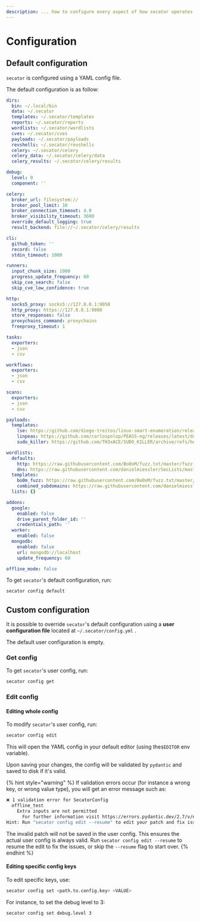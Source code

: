 ```yaml
---
description: ... how to configure every aspect of how secator operates.
---
```


# Configuration

## Default configuration

`secator` is configured using a YAML config file.

The default configuration is as follow:

```yaml
dirs:
  bin: ~/.local/bin
  data: ~/.secator
  templates: ~/.secator/templates
  reports: ~/.secator/reports
  wordlists: ~/.secator/wordlists
  cves: ~/.secator/cves
  payloads: ~/.secator/payloads
  revshells: ~/.secator/revshells
  celery: ~/.secator/celery
  celery_data: ~/.secator/celery/data
  celery_results: ~/.secator/celery/results

debug:
  level: 0
  component: ''

celery:
  broker_url: filesystem://
  broker_pool_limit: 10
  broker_connection_timeout: 4.0
  broker_visibility_timeout: 3600
  override_default_logging: true
  result_backend: file://~/.secator/celery/results

cli:
  github_token: ''
  record: false
  stdin_timeout: 1000

runners:
  input_chunk_size: 1000
  progress_update_frequency: 60
  skip_cve_search: false
  skip_cve_low_confidence: true

http:
  socks5_proxy: socks5://127.0.0.1:9050
  http_proxy: https://127.0.0.1:9080
  store_responses: false
  proxychains_command: proxychains
  freeproxy_timeout: 1

tasks:
  exporters:
  - json
  - csv

workflows:
  exporters:
  - json
  - csv

scans:
  exporters:
  - json
  - csv

payloads:
  templates:
    lse: https://github.com/diego-treitos/linux-smart-enumeration/releases/latest/download/lse.sh
    linpeas: https://github.com/carlospolop/PEASS-ng/releases/latest/download/linpeas.sh
    sudo_killer: https://github.com/TH3xACE/SUDO_KILLER/archive/refs/heads/V3.zip

wordlists:
  defaults:
    http: https://raw.githubusercontent.com/Bo0oM/fuzz.txt/master/fuzz.txt
    dns: https://raw.githubusercontent.com/danielmiessler/SecLists/master/Discovery/DNS/combined_subdomains.txt
  templates:
    bo0m_fuzz: https://raw.githubusercontent.com/Bo0oM/fuzz.txt/master/fuzz.txt
    combined_subdomains: https://raw.githubusercontent.com/danielmiessler/SecLists/master/Discovery/DNS/combined_subdomains.txt
  lists: {}

addons:
  google:
    enabled: false
    drive_parent_folder_id: ''
    credentials_path: ''
  worker:
    enabled: false
  mongodb:
    enabled: false
    url: mongodb://localhost
    update_frequency: 60

offline_mode: false
```

To get `secator`'s default configuration, run:

```bash
secator config default
```

## Custom configuration

It is possible to override `secator`'s default configuration using a **user configuration file** located at `~/.secator/config.yml` .

The default user configuration is empty.

### Get config

To get `secator`'s user config, run:

```bash
secator config get
```

### Edit config

#### Editing whole config

To modify `secator`'s user config, run:

```bash
secator config edit
```

This will open the YAML config in your default editor (using the`$EDITOR` env variable).

Upon saving your changes, the config will be validated by `pydantic` and saved to disk if it's valid.&#x20;

{% hint style="warning" %}
If validation errors occur (for instance a wrong key, or wrong value type), you will get an error message such as:

```bash
❌ 1 validation error for SecatorConfig
  offline_test
    Extra inputs are not permitted 
      For further information visit https://errors.pydantic.dev/2.7/v/extra_forbidden
Hint: Run "secator config edit --resume" to edit your patch and fix issues.
```

The invalid patch will not be saved in the user config. This ensures the actual user config is always valid. Run `secator config edit --resume` to resume the edit to fix the issues, or skip the `--resume` flag to start over.
{% endhint %}

#### Editing specific config keys

To edit specific keys, use:

```bash
secator config set <path.to.config.key> <VALUE>
```

For instance, to set the debug level to 3:

```bash
secator config set debug.level 3
```
